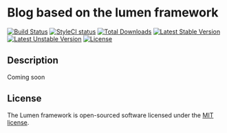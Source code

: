 # Blog based on the lumen framework

[![Build Status](https://travis-ci.org/laravel/lumen-framework.svg)](https://travis-ci.org/laravel/lumen-framework)
[![StyleCI status](https://github.styleci.io/repos/178273728/shield)](https://github.styleci.io/repos/178273728)
[![Total Downloads](https://poser.pugx.org/laravel/lumen-framework/d/total.svg)](https://packagist.org/packages/laravel/lumen-framework)
[![Latest Stable Version](https://poser.pugx.org/laravel/lumen-framework/v/stable.svg)](https://packagist.org/packages/laravel/lumen-framework)
[![Latest Unstable Version](https://poser.pugx.org/laravel/lumen-framework/v/unstable.svg)](https://packagist.org/packages/laravel/lumen-framework)
[![License](https://poser.pugx.org/laravel/lumen-framework/license.svg)](https://packagist.org/packages/laravel/lumen-framework)

## Description

Coming soon

## License

The Lumen framework is open-sourced software licensed under the [MIT license](https://opensource.org/licenses/MIT).
